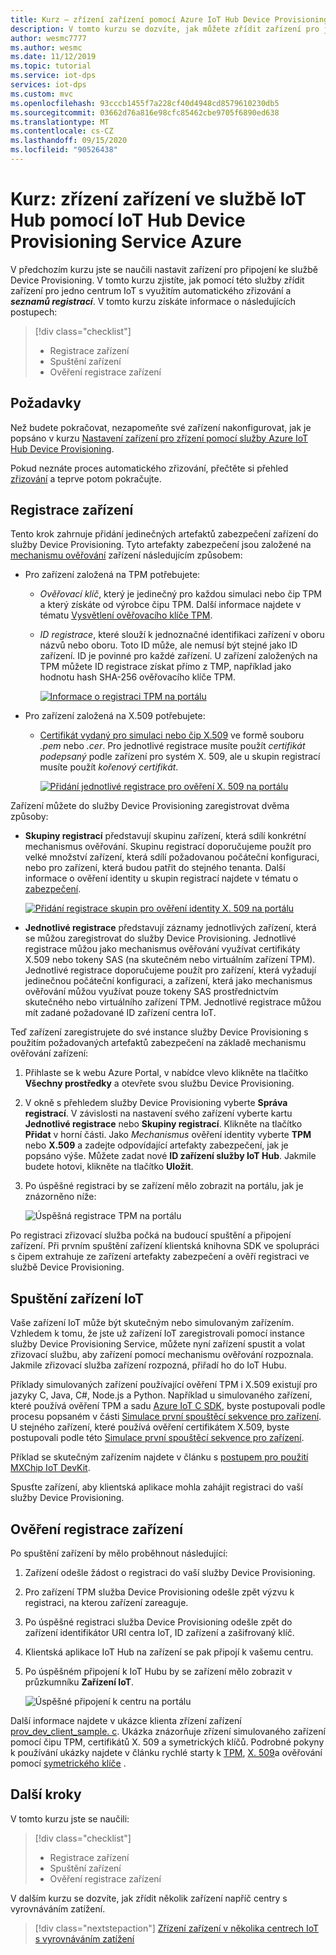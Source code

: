 ```yaml
---
title: Kurz – zřízení zařízení pomocí Azure IoT Hub Device Provisioning Service
description: V tomto kurzu se dozvíte, jak můžete zřídit zařízení pro jedno centrum IoT pomocí Azure IoT Hub Device Provisioning Service (DPS).
author: wesmc7777
ms.author: wesmc
ms.date: 11/12/2019
ms.topic: tutorial
ms.service: iot-dps
services: iot-dps
ms.custom: mvc
ms.openlocfilehash: 93cccb1455f7a228cf40d4948cd8579610230db5
ms.sourcegitcommit: 03662d76a816e98cfc85462cbe9705f6890ed638
ms.translationtype: MT
ms.contentlocale: cs-CZ
ms.lasthandoff: 09/15/2020
ms.locfileid: "90526438"
---
```

# <a name="tutorial-provision-the-device-to-an-iot-hub-using-the-azure-iot-hub-device-provisioning-service"></a>Kurz: zřízení zařízení ve službě IoT Hub pomocí IoT Hub Device Provisioning Service Azure

V předchozím kurzu jste se naučili nastavit zařízení pro připojení ke službě Device Provisioning. V tomto kurzu zjistíte, jak pomocí této služby zřídit zařízení pro jedno centrum IoT s využitím automatického zřizování a **_seznamů registrací_**. V tomto kurzu získáte informace o následujících postupech:

> [!div class="checklist"]
> * Registrace zařízení
> * Spuštění zařízení
> * Ověření registrace zařízení

## <a name="prerequisites"></a>Požadavky

Než budete pokračovat, nezapomeňte své zařízení nakonfigurovat, jak je popsáno v kurzu [Nastavení zařízení pro zřízení pomocí služby Azure IoT Hub Device Provisioning](./tutorial-set-up-device.md).

Pokud neznáte proces automatického zřizování, přečtěte si přehled [zřizování](about-iot-dps.md#provisioning-process) a teprve potom pokračujte.

<a id="enrolldevice"></a>
## <a name="enroll-the-device"></a>Registrace zařízení

Tento krok zahrnuje přidání jedinečných artefaktů zabezpečení zařízení do služby Device Provisioning. Tyto artefakty zabezpečení jsou založené na [mechanismu ověřování](concepts-service.md#attestation-mechanism) zařízení následujícím způsobem:

- Pro zařízení založená na TPM potřebujete:
    - *Ověřovací klíč*, který je jedinečný pro každou simulaci nebo čip TPM a který získáte od výrobce čipu TPM.  Další informace najdete v tématu [Vysvětlení ověřovacího klíče TPM](https://technet.microsoft.com/library/cc770443.aspx).
    - *ID registrace*, které slouží k jednoznačné identifikaci zařízení v oboru názvů nebo oboru. Toto ID může, ale nemusí být stejné jako ID zařízení. ID je povinné pro každé zařízení. U zařízení založených na TPM můžete ID registrace získat přímo z TMP, například jako hodnotu hash SHA-256 ověřovacího klíče TPM.

      [![Informace o registraci TPM na portálu](./media/tutorial-provision-device-to-hub/tpm-device-enrollment.png)](./media/tutorial-provision-device-to-hub/tpm-device-enrollment.png#lightbox)  

- Pro zařízení založená na X.509 potřebujete:
    - [Certifikát vydaný pro simulaci nebo čip X.509](https://msdn.microsoft.com/library/windows/desktop/bb540819.aspx) ve formě souboru *.pem* nebo *.cer*. Pro jednotlivé registrace musíte použít  *certifikát podepsaný* podle zařízení pro systém X. 509, ale u skupin registrací musíte použít *kořenový certifikát*. 

      [![Přidání jednotlivé registrace pro ověření X. 509 na portálu](./media/tutorial-provision-device-to-hub/individual-enrollment.png)](./media/tutorial-provision-device-to-hub/individual-enrollment.png#lightbox)

Zařízení můžete do služby Device Provisioning zaregistrovat dvěma způsoby:

- **Skupiny registrací** představují skupinu zařízení, která sdílí konkrétní mechanismus ověřování. Skupinu registrací doporučujeme použít pro velké množství zařízení, která sdílí požadovanou počáteční konfiguraci, nebo pro zařízení, která budou patřit do stejného tenanta. Další informace o ověření identity u skupin registrací najdete v tématu o [zabezpečení](concepts-x509-attestation.md#controlling-device-access-to-the-provisioning-service-with-x509-certificates).

    [![Přidání registrace skupin pro ověření identity X. 509 na portálu](./media/tutorial-provision-device-to-hub/group-enrollment.png)](./media/tutorial-provision-device-to-hub/group-enrollment.png#lightbox)

- **Jednotlivé registrace** představují záznamy jednotlivých zařízení, která se můžou zaregistrovat do služby Device Provisioning. Jednotlivé registrace můžou jako mechanismus ověřování využívat certifikáty X.509 nebo tokeny SAS (na skutečném nebo virtuálním zařízení TPM). Jednotlivé registrace doporučujeme použít pro zařízení, která vyžadují jedinečnou počáteční konfiguraci, a zařízení, která jako mechanismus ověřování můžou využívat pouze tokeny SAS prostřednictvím skutečného nebo virtuálního zařízení TPM. Jednotlivé registrace můžou mít zadané požadované ID zařízení centra IoT.

Teď zařízení zaregistrujete do své instance služby Device Provisioning s použitím požadovaných artefaktů zabezpečení na základě mechanismu ověřování zařízení: 

1. Přihlaste se k webu Azure Portal, v nabídce vlevo klikněte na tlačítko **Všechny prostředky** a otevřete svou službu Device Provisioning.

2. V okně s přehledem služby Device Provisioning vyberte **Správa registrací**. V závislosti na nastavení svého zařízení vyberte kartu **Jednotlivé registrace** nebo **Skupiny registrací**. Klikněte na tlačítko **Přidat** v horní části. Jako *Mechanismus* ověření identity vyberte **TPM** nebo **X.509** a zadejte odpovídající artefakty zabezpečení, jak je popsáno výše. Můžete zadat nové **ID zařízení služby IoT Hub**. Jakmile budete hotovi, klikněte na tlačítko **Uložit**. 

3. Po úspěšné registraci by se zařízení mělo zobrazit na portálu, jak je znázorněno níže:

    ![Úspěšná registrace TPM na portálu](./media/tutorial-provision-device-to-hub/tpm-enrollment-success.png)

Po registraci zřizovací služba počká na budoucí spuštění a připojení zařízení. Při prvním spuštění zařízení klientská knihovna SDK ve spolupráci s čipem extrahuje ze zařízení artefakty zabezpečení a ověří registraci ve službě Device Provisioning. 

## <a name="start-the-iot-device"></a>Spuštění zařízení IoT

Vaše zařízení IoT může být skutečným nebo simulovaným zařízením. Vzhledem k tomu, že jste už zařízení IoT zaregistrovali pomocí instance služby Device Provisioning Service, můžete nyní zařízení spustit a volat zřizovací službu, aby zařízení pomocí mechanismu ověřování rozpoznala. Jakmile zřizovací služba zařízení rozpozná, přiřadí ho do IoT Hubu. 

Příklady simulovaných zařízení používající ověření TPM i X.509 existují pro jazyky C, Java, C#, Node.js a Python. Například u simulovaného zařízení, které používá ověření TPM a sadu [Azure IoT C SDK](https://github.com/Azure/azure-iot-sdk-c), byste postupovali podle procesu popsaném v části [Simulace první spouštěcí sekvence pro zařízení](quick-create-simulated-device.md#simulate-first-boot-sequence-for-the-device). U stejného zařízení, které používá ověření certifikátem X.509, byste postupovali podle této [Simulace první spouštěcí sekvence pro zařízení](quick-create-simulated-device-x509.md#simulate-first-boot-sequence-for-the-device).

Příklad se skutečným zařízením najdete v článku s [postupem pro použití MXChip IoT DevKit](how-to-connect-mxchip-iot-devkit.md).

Spusťte zařízení, aby klientská aplikace mohla zahájit registraci do vaší služby Device Provisioning.  

## <a name="verify-the-device-is-registered"></a>Ověření registrace zařízení

Po spuštění zařízení by mělo proběhnout následující:

1. Zařízení odešle žádost o registraci do vaší služby Device Provisioning.
2. Pro zařízení TPM služba Device Provisioning odešle zpět výzvu k registraci, na kterou zařízení zareaguje. 
3. Po úspěšné registraci služba Device Provisioning odešle zpět do zařízení identifikátor URI centra IoT, ID zařízení a zašifrovaný klíč. 
4. Klientská aplikace IoT Hub na zařízení se pak připojí k vašemu centru. 
5. Po úspěšném připojení k IoT Hubu by se zařízení mělo zobrazit v průzkumníku **Zařízení IoT**. 

    ![Úspěšné připojení k centru na portálu](./media/tutorial-provision-device-to-hub/hub-connect-success.png)

Další informace najdete v ukázce klienta zřízení zařízení [prov_dev_client_sample. c](https://github.com/Azure/azure-iot-sdk-c/blob/master/provisioning_client/samples/prov_dev_client_sample/prov_dev_client_sample.c). Ukázka znázorňuje zřízení simulovaného zařízení pomocí čipu TPM, certifikátů X. 509 a symetrických klíčů. Podrobné pokyny k používání ukázky najdete v článku rychlé starty k [TPM](https://docs.microsoft.com/azure/iot-dps/quick-create-simulated-device), [X. 509](https://docs.microsoft.com/azure/iot-dps/quick-create-simulated-device-x509)a ověřování pomocí [symetrického klíče](https://docs.microsoft.com/azure/iot-dps/quick-create-simulated-device-symm-key) .

## <a name="next-steps"></a>Další kroky
V tomto kurzu jste se naučili:

> [!div class="checklist"]
> * Registrace zařízení
> * Spuštění zařízení
> * Ověření registrace zařízení

V dalším kurzu se dozvíte, jak zřídit několik zařízení napříč centry s vyrovnáváním zatížení. 

> [!div class="nextstepaction"]
> [Zřízení zařízení v několika centrech IoT s vyrovnáváním zatížení](./tutorial-provision-multiple-hubs.md)
